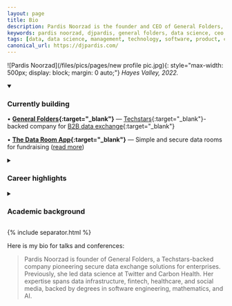 ```yaml
---
layout: page
title: Bio
description: Pardis Noorzad is the founder and CEO of General Folders, pioneering secure data exchange solutions for enterprises. Previously led data science at Carbon Health and Twitter.
keywords: pardis noorzad, djpardis, general folders, data science, ceo founder, techstars, carbon health, twitter, data exchange, secure data sharing
tags: [data, data science, management, technology, software, product, cloud infrastructure]
canonical_url: https://djpardis.com/
---
```


![Pardis Noorzad](/files/pics/pages/new profile pic.jpg){: style="max-width: 500px; display: block; margin: 0 auto;"}
*Hayes Valley, 2022.*

<details class="collapsible-section" markdown="1" open>
<summary><h3>Currently building</h3></summary>

• **[General Folders](https://generalfolders.com){:target="_blank"}** — [Techstars](https://www.techstars.com/newsroom/new-class-san-diego-sdsu){:target="_blank"}-backed company for [B2B data exchange](https://medium.com/@djpardis/the-state-of-data-exchange-31049fa229f0){:target="_blank"}

• **[The Data Room App](https://thedataroom.app){:target="_blank"}** — Simple and secure data rooms for fundraising ([read more](/blog/2025/07/20/introducing-the-data-room-app/))

</details>

<details class="collapsible-section" markdown="1">
<summary><h3>Career highlights</h3></summary>

• **Head of Data** at [Carbon Health](https://www.linkedin.com/posts/carbon-health_meet-pardis-noorzad-head-of-data-science-activity-6649426702302871552-DnLa/){:target="_blank"} — Built data infrastructure for healthcare ([learn more](https://www.youtube.com/watch?v=CQHwLWMQFDk){:target="_blank"}) 

• **Data Science Leader** at [Twitter](https://twitter.com/){:target="_blank"} — Established the [data function](https://medium.com/@djpardis/models-for-integrating-data-science-teams-within-organizations-7c5afa032ebd){:target="_blank"} for Search, Trends, Recommendations, etc.

• **ML Engineering** at [Paytm](http://www.paytm.com){:target="_blank"} — Built a Fraud Detection System protecting 100M+ users

• **ML Engineering** at [Rubikloud](https://www.linkedin.com/company/rubikloud-technologies/){:target="_blank"} — Built a Promotion Optimization System for multi-channel retailers

</details>

<details class="collapsible-section" markdown="1">
<summary><h3>Academic background</h3></summary>

• **Applied Mathematics** — [Ryerson University](https://www.torontomu.ca/graphs-group/join-us/){:target="_blank"} (MSc)  
&nbsp;&nbsp;&nbsp;&nbsp;Focus areas: Random graph models of online social networks

• **Artificial Intelligence (AI)** — [Amirkabir University](http://ceit.aut.ac.ir/autcms/computer-engineering/en/home){:target="_blank"} (MSc)  
&nbsp;&nbsp;&nbsp;&nbsp;Focus areas: [Music genre recognition](/files/papers/genreSturmNoorzad20120116.pdf){:target="_blank"} and [sparse classifiers](/files/papers/Noorzad2012b.pdf){:target="_blank"} 

• **Software Engineering** — [University of Tehran](http://ece.ut.ac.ir/en){:target="_blank"} (BSc)  
&nbsp;&nbsp;&nbsp;&nbsp;Focus areas: RL and theorem proving systems

</details>


{% include separator.html %}

Here is my bio for talks and conferences:

> Pardis Noorzad is founder of General Folders, a Techstars-backed company pioneering secure data exchange solutions for enterprises. 
> Previously, she led data science at Twitter and Carbon Health. Her expertise spans data infrastructure, fintech, 
> healthcare, and social media, backed by degrees in software engineering, mathematics, and AI.